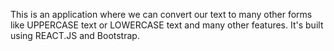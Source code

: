 This is an application where we can convert our text to many other forms like UPPERCASE text or LOWERCASE text and many other features.
It's built using REACT.JS and Bootstrap.
